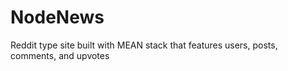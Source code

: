 NodeNews
========

Reddit type site built with MEAN stack that features users, posts, comments, and upvotes
